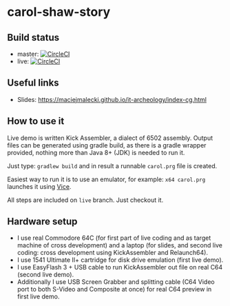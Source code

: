 # carol-shaw-story
## Build status
* master: [![CircleCI](https://circleci.com/gh/maciejmalecki/carol-shaw-story/tree/master.svg?style=svg)](https://circleci.com/gh/maciejmalecki/carol-shaw-story/tree/master)
* live: [![CircleCI](https://circleci.com/gh/maciejmalecki/carol-shaw-story/tree/live.svg?style=svg)](https://circleci.com/gh/maciejmalecki/carol-shaw-story/tree/live)

## Useful links
* Slides: https://maciejmalecki.github.io/it-archeology/index-cg.html

## How to use it
Live demo is written Kick Assembler, a dialect of 6502 assembly. Output files can be
generated using gradle build, as there is a gradle wrapper provided, nothing more than
Java 8+ (JDK) is needed to run it.

Just type: ```gradlew build``` and in result a runnable ```carol.prg``` file is
created. 

Easiest way to run it is to use an emulator, for example: ```x64 carol.prg```
launches it using [Vice](http://vice-emu.sourceforge.net/).

All steps are included on ```live``` branch. Just checkout it.

## Hardware setup
* I use real Commodore 64C (for first part of live coding and as target machine of cross 
development) and a laptop (for slides, and second live coding: cross development
using KickAssembler and Relaunch64).
* I use 1541 Ultimate II+ cartridge for disk drive emulation (first live demo).
* I use EasyFlash 3 + USB cable to run KickAssembler out file on real C64 (second live demo).
* Additionally I use USB Screen Grabber and splitting cable (C64 Video port to both S-Video
and Composite at once) for real C64 preview in first live demo.

